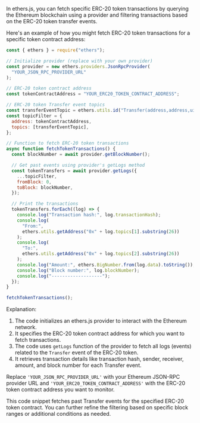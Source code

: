 In ethers.js, you can fetch specific ERC-20 token transactions by querying the Ethereum blockchain using a provider and filtering transactions based on the ERC-20 token transfer events.

Here's an example of how you might fetch ERC-20 token transactions for a specific token contract address:

```javascript
const { ethers } = require("ethers");

// Initialize provider (replace with your own provider)
const provider = new ethers.providers.JsonRpcProvider(
  "YOUR_JSON_RPC_PROVIDER_URL"
);

// ERC-20 token contract address
const tokenContractAddress = "YOUR_ERC20_TOKEN_CONTRACT_ADDRESS";

// ERC-20 token Transfer event topics
const transferEventTopic = ethers.utils.id("Transfer(address,address,uint256)");
const topicFilter = {
  address: tokenContractAddress,
  topics: [transferEventTopic],
};

// Function to fetch ERC-20 token transactions
async function fetchTokenTransactions() {
  const blockNumber = await provider.getBlockNumber();

  // Get past events using provider's getLogs method
  const tokenTransfers = await provider.getLogs({
    ...topicFilter,
    fromBlock: 0,
    toBlock: blockNumber,
  });

  // Print the transactions
  tokenTransfers.forEach((log) => {
    console.log("Transaction hash:", log.transactionHash);
    console.log(
      "From:",
      ethers.utils.getAddress("0x" + log.topics[1].substring(26))
    );
    console.log(
      "To:",
      ethers.utils.getAddress("0x" + log.topics[2].substring(26))
    );
    console.log("Amount:", ethers.BigNumber.from(log.data).toString());
    console.log("Block number:", log.blockNumber);
    console.log("-------------------");
  });
}

fetchTokenTransactions();
```

Explanation:

1. The code initializes an ethers.js provider to interact with the Ethereum network.
2. It specifies the ERC-20 token contract address for which you want to fetch transactions.
3. The code uses `getLogs` function of the provider to fetch all logs (events) related to the `Transfer` event of the ERC-20 token.
4. It retrieves transaction details like transaction hash, sender, receiver, amount, and block number for each Transfer event.

Replace `'YOUR_JSON_RPC_PROVIDER_URL'` with your Ethereum JSON-RPC provider URL and `'YOUR_ERC20_TOKEN_CONTRACT_ADDRESS'` with the ERC-20 token contract address you want to monitor.

This code snippet fetches past Transfer events for the specified ERC-20 token contract. You can further refine the filtering based on specific block ranges or additional conditions as needed.
